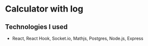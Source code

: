 # Calculator with log

## Technologies I used
- React, React Hook, Socket.io, Mathjs, Postgres, Node.js, Express